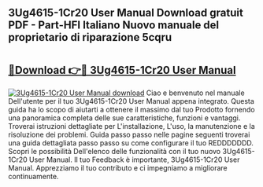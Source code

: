 ## 3Ug4615-1Cr20 User Manual Download gratuit PDF - Part-HFI Italiano Nuovo manuale del proprietario di riparazione 5cqru

# <h2><a href="http://dfe07a.blite.top/?on=3Ug4615-1Cr20+User+Manual">🔗Download 👉🔴 3Ug4615-1Cr20 User Manual</a></h2>

[![3Ug4615-1Cr20 User Manual download](https://i.imgur.com/lujVjoI.png)](http://dfe07a.blite.top/?on=3Ug4615-1Cr20+User+Manual)
Ciao e benvenuto nel manuale Dell'utente per il tuo 3Ug4615-1Cr20 User Manual appena integrato. Questa guida ha lo scopo di aiutarti a ottenere il massimo dal tuo Prodotto fornendo una panoramica completa delle sue caratteristiche, funzioni e vantaggi. Troverai istruzioni dettagliate per L'installazione, L'uso, la manutenzione e la risoluzione dei problemi. Guida passo passo nelle pagine seguenti troverai una guida dettagliata passo passo su come configurare il tuo REDDDDDDD. Scopri le possibilità Dell'elenco delle funzionalità con il tuo nuovo 3Ug4615-1Cr20 User Manual. Il tuo Feedback è importante, 3Ug4615-1Cr20 User Manual. Apprezziamo il tuo contributo e ci impegniamo a migliorare continuamente.
